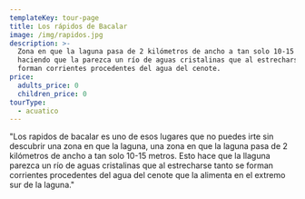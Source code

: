 ```yaml
---
templateKey: tour-page
title: Los rápidos de Bacalar
image: /img/rapidos.jpg
description: >-
  Zona en que la laguna pasa de 2 kilómetros de ancho a tan solo 10-15 metros,
  haciendo que la parezca un río de aguas cristalinas que al estrecharse se
  forman corrientes procedentes del agua del cenote.
price:
  adults_price: 0
  children_price: 0
tourType:
  - acuatico
---
```

"Los rapidos de bacalar es uno de esos lugares que no
puedes irte sin descubrir una zona en que la laguna, una
zona en que la laguna pasa de 2 kilómetros de ancho a tan
solo 10-15 metros. Esto hace que la llaguna parezca un río
de aguas cristalinas que al estrecharse tanto se forman
corrientes procedentes del agua del cenote que la
alimenta en el extremo sur de la laguna."